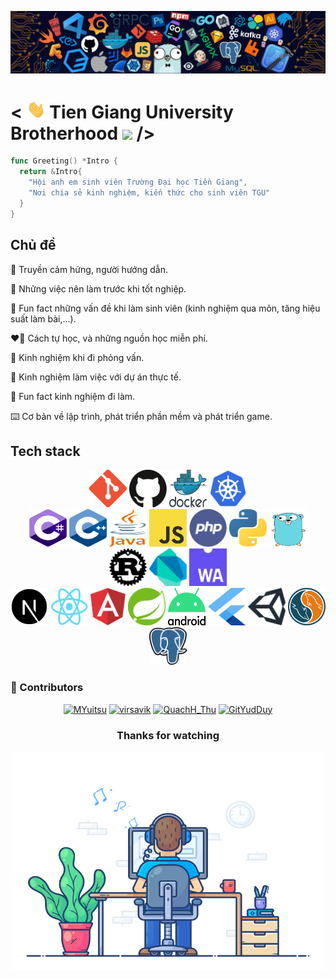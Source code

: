 ![](./img/header_.png)

<h1>< <img src="./img/Hi.gif" width="30px"> Tien Giang University Brotherhood <img src="https://media.giphy.com/media/LnQjpWaON8nhr21vNW/giphy.gif" width="40"> /> </h1>

```Go
func Greeting() *Intro {
  return &Intro{
    "Hội anh em sinh viên Trường Đại học Tiền Giang",
    "Nơi chia sẻ kinh nghiệm, kiến thức cho sinh viên TGU"
  }
}
```

## Chủ đề

:seedling: Truyền cảm hứng, người hướng dẫn.

:thought_balloon: Những việc nên làm trước khi tốt nghiệp.

:runner: Fun fact những vấn đề khi làm sinh viên (kinh nghiệm qua môn, tăng hiệu suất làm bài,...).

:heart_on_fire: Cách tự học, và những nguồn học miễn phí.

:100: Kinh nghiệm khi đi phỏng vấn.

:dizzy: Kinh nghiệm làm việc với dự án thực tế.

:convenience_store: Fun fact kinh nghiệm đi làm.

:keyboard: Cơ bản về lập trình, phát triển phần mềm và phát triển game.


## Tech stack

<div align="center">

<img src="./img/logos/git.png" height="60" width="60">
<img src="./img/logos/github.svg" height="60" width="60">
<img src="./img/logos/docker.svg" height="60" width="60">
<img src="./img/logos/kubernets.svg" height="60" width="60">

<br>

<img src="./img/logos/c-shape.svg" height="60" width="60">
<img src="./img/logos/c++.png" height="60" width="60">
<img src="./img/logos/java.svg" height="60" width="60">
<img src="./img/logos/JS.png" height="60" width="60">
<img src="./img/logos/php.png" height="60" width="60">
<img src="./img/logos/python.png" height="60" width="60">
<img src="./img/logos/go.svg" height="60" width="60">
<img src="./img/logos/rust.svg" height="60" width="60">
<img src="./img/logos/dart.svg" height="60" width="60">
<img src="./img/logos/webassembly.svg" height="60" width="60">

<br>

<img src="./img/logos/next.png" height="60" width="60">
<img src="./img/logos/react.png" height="60" width="60">
<img height="60" src="./img/logos/angular.svg">
<img src="./img/logos/spring.svg" height="60" width="60">
<img src="./img/logos/android.png" height="60" width="60">
<img src="./img/logos/flutter.svg" height="60" width="60">
<img src="./img/logos/unity.svg" height="60" width="60">
<img src="./img/logos/sql.png" height="60" width="60">
<img src="./img/logos/postgres.png" height="60" width="60">

</div>

### :gem: Contributors

<p align='center'>
 <a href="https://github.com/MYuitsu"><img src="https://avatars.githubusercontent.com/u/25175696" alt ="MYuitsu" title="Nguyen Thai Duy" with="75" height="75" /></a>
 <a href="https://github.com/virsavik"><img src="https://avatars.githubusercontent.com/u/44874068" alt ="virsavik" title="Dang Huu Loc" with="75" height="75" /></a>
 <a href="https://github.com/NTAnh-Thu"><img src="https://avatars.githubusercontent.com/u/94220054" alt ="QuachH_Thu" title="Quach Hong Thu" with="75" height="75" /></a>
 <a href="https://github.com/GitYudDuy"><img src="https://avatars.githubusercontent.com/u/91514712?v=4" alt ="GitYudDuy" title="Tuan Duy" with="75" height="75" /></a>
</p>

<h3 align='center'>Thanks for watching</h3>
<p align='center'>
  <img alt="Coder GIF" height=350 width=500 src="./img/footer.gif" />
</p>
